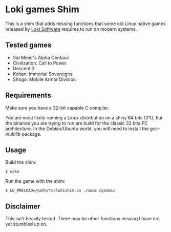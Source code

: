 # Loki games Shim

This is a shim that adds missing functions that some old Linux native games
released by [Loki Software](https://en.wikipedia.org/wiki/Loki_Entertainment)
requires to run on modern systems.

## Tested games
- Sid Meier's Alpha Centauri
- Civilization: Call to Power
- Descent 3
- Kohan: Immortal Sovereigns
- Shogo: Mobile Armor Division

## Requirements
Make sure you have a 32-bit capable C compiler.

You are most likely running a Linux distribution on a shiny 64 bits CPU, but the binaries you are trying to run are build for the classic 32 bits PC architecture. In the Debian/Ubuntu world, you will need to install the *gcc-multilib* package.

## Usage

Build the shim:

    $ make

Run the game with the shim:

    $ LD_PRELOAD=/path/to/lokishim.so ./smac.dynamic

## Disclaimer

This isn't heavily tested. There may be other functions missing I have
not yet stumbled up on.
